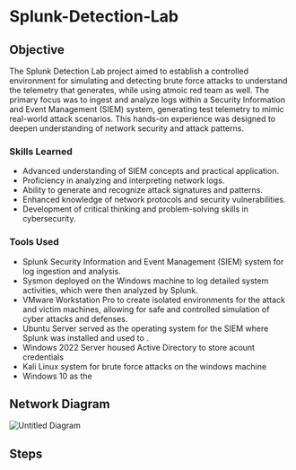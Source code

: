 # Splunk-Detection-Lab

## Objective
The Splunk Detection Lab project aimed to establish a controlled environment for simulating and detecting brute force attacks to understand the telemetry that generates, while using atmoic red team as well. The primary focus was to ingest and analyze logs within a Security Information and Event Management (SIEM) system, generating test telemetry to mimic real-world attack scenarios. This hands-on experience was designed to deepen understanding of network security and attack patterns.

### Skills Learned
- Advanced understanding of SIEM concepts and practical application.
- Proficiency in analyzing and interpreting network logs.
- Ability to generate and recognize attack signatures and patterns.
- Enhanced knowledge of network protocols and security vulnerabilities.
- Development of critical thinking and problem-solving skills in cybersecurity.

### Tools Used
- Splunk Security Information and Event Management (SIEM) system for log ingestion and analysis.
- Sysmon deployed on the Windows machine to log detailed system activities, which were then analyzed by Splunk.
- VMware Workstation Pro to create isolated environments for the attack and victim machines, allowing for safe and controlled simulation of cyber attacks and defenses.
- Ubuntu Server served as the operating system for the SIEM where Splunk was installed and used to .
- Windows 2022 Server housed Active Directory to store acount credentials
- Kali Linux system for brute force attacks on the windows machine
- Windows 10 as the

## Network Diagram

![Untitled Diagram](https://github.com/Alvin-Liew/Splunk-Detection-Lab/assets/105011531/10518666-9e82-469f-ba84-39b784a51846)

## Steps
